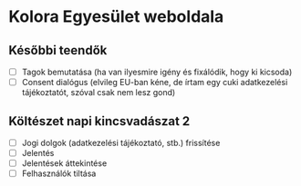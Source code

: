# Kolora Egyesület weboldala

## Későbbi teendők

- [ ] Tagok bemutatása (ha van ilyesmire igény és fixálódik, hogy ki kicsoda)
- [ ] Consent dialógus (elvileg EU-ban kéne, de írtam egy cuki adatkezelési tájékoztatót, szóval csak nem lesz gond)

## Költészet napi kincsvadászat 2

- [ ] Jogi dolgok (adatkezelési tájékoztató, stb.) frissítése
- [ ] Jelentés
- [ ] Jelentések áttekintése
- [ ] Felhasználók tiltása
